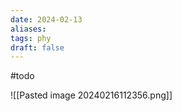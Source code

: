 ```yaml
---
date: 2024-02-13
aliases: 
tags: phy
draft: false
---
```

#todo

![[Pasted image 20240216112356.png]]